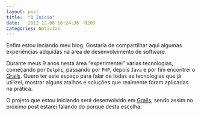 ```yaml
---
layout: post
title:  "O Início"
date:   2012-12-08 16:24:36 -0200
categories: Notícias
---
```


Enfim estou inciando meu blog. Gostaria de compartilhar aqui algumas experiências adquidas na área de desenvolvimento
de software.

Durante meus 9 anos nesta área “experimentei” várias tecnologias, começando por `Delphi`, passando por `PHP`, depois `Java`
e por fim encontrei o [Grails][grails-site].
Quero ter este espaço para falar de todas as tecnologias que já utilizei, mostrar alguns atalhos e soluções que realmente
foram aplicadas na prática.

O projeto que estou iniciando será desenvolvido em [Grails][grails-site], sendo assim no próximo post estarei falando
do porque desta escolha.

[grails-site]:https://grails.org/
